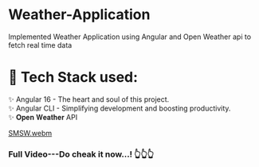 # Weather-Application
Implemented Weather Application using Angular and Open Weather api to fetch real time data


# 🧰 Tech Stack used: <br>

✨ Angular 16 - The heart and soul of this project. <br>
✨ Angular CLI - Simplifying development and boosting productivity. <br>
✨ 𝐎𝐩𝐞𝐧 𝐖𝐞𝐚𝐭𝐡𝐞𝐫 API
<br>

[SMSW.webm](https://github.com/ShivamVishw/Weather-Application/assets/106417521/f5c2e78b-654f-4735-a998-3524bc85bac8)
<h3 class="w-title">Full Video---Do cheak it now...! 👆👆👆</h3>





